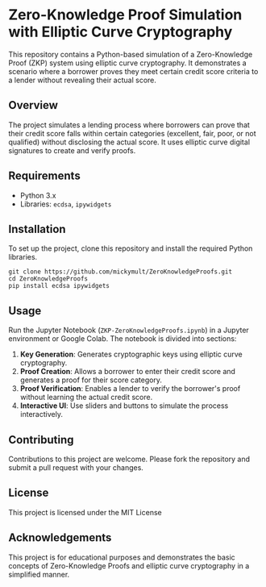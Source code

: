 # Zero-Knowledge Proof Simulation with Elliptic Curve Cryptography

This repository contains a Python-based simulation of a Zero-Knowledge Proof (ZKP) system using elliptic curve cryptography. It demonstrates a scenario where a borrower proves they meet certain credit score criteria to a lender without revealing their actual score.

## Overview

The project simulates a lending process where borrowers can prove that their credit score falls within certain categories (excellent, fair, poor, or not qualified) without disclosing the actual score. It uses elliptic curve digital signatures to create and verify proofs.

## Requirements

- Python 3.x
- Libraries: `ecdsa`, `ipywidgets`

## Installation

To set up the project, clone this repository and install the required Python libraries.

```
git clone https://github.com/mickymult/ZeroKnowledgeProofs.git
cd ZeroKnowledgeProofs
pip install ecdsa ipywidgets
```


## Usage

Run the Jupyter Notebook (`ZKP-ZeroKnowledgeProofs.ipynb`) in a Jupyter environment or Google Colab. The notebook is divided into sections:

1. **Key Generation**: Generates cryptographic keys using elliptic curve cryptography.
2. **Proof Creation**: Allows a borrower to enter their credit score and generates a proof for their score category.
3. **Proof Verification**: Enables a lender to verify the borrower's proof without learning the actual credit score.
4. **Interactive UI**: Use sliders and buttons to simulate the process interactively.

## Contributing

Contributions to this project are welcome. Please fork the repository and submit a pull request with your changes.

## License

This project is licensed under the MIT License 

## Acknowledgements

This project is for educational purposes and demonstrates the basic concepts of Zero-Knowledge Proofs and elliptic curve cryptography in a simplified manner.
